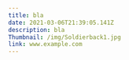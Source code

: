 ```yaml
---
title: bla
date: 2021-03-06T21:39:05.141Z
description: bla
Thumbnail: /img/Soldierback1.jpg
link: www.example.com
---
```

